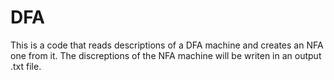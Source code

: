 # DFA

This is a code that reads descriptions of a DFA machine and creates an NFA one from it. The discreptions of the NFA machine will be writen in an output .txt file.
